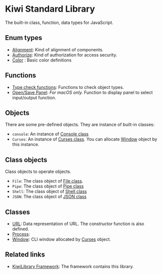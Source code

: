 # Kiwi Standard Library
The built-in class, function, data types for JavaScript.

## Enum types
* [Alignment](https://github.com/steelwheels/KiwiScript/blob/master/KiwiLibrary/Document/Enum/Alignment.md): Kind of alignment of components.
* [Authorize](https://github.com/steelwheels/KiwiScript/blob/master/KiwiLibrary/Document/Enum/Authorize.md): Kind of authorization for access security.
* [Color](https://github.com/steelwheels/KiwiScript/blob/master/KiwiLibrary/Document/Enum/Color.md) : Basic color definitions

## Functions
* [Type check functions](https://github.com/steelwheels/KiwiScript/blob/master/KiwiLibrary/Document/Function/TypeCheck.md): Functions to check object types.
* [Open/Save Panel](https://github.com/steelwheels/KiwiScript/blob/master/KiwiLibrary/Document/Function/Panel.md): *For macOS only.* Function to display panel to select input/output function.

## Objects
There are some pre-defined objects. They are instance of built-in classes:
* `console`: An instance of [Console class](https://github.com/steelwheels/KiwiScript/blob/master/KiwiLibrary/Document/Class/Console.md)
* `Curses`: An instance of [Curses class](https://github.com/steelwheels/KiwiScript/blob/master/KiwiLibrary/Document/Class/Curses.md).
You can allocate [Window](https://github.com/steelwheels/KiwiScript/blob/master/KiwiLibrary/Document/Class/Window.md) object by this instance.

## Class objects
Class objects to operate objects.
* `File`: The class object of [File class](https://github.com/steelwheels/KiwiScript/blob/master/KiwiLibrary/Document/Class/File.md).
* `Pipe`: The class object of [Pipe class ](https://github.com/steelwheels/KiwiScript/blob/master/KiwiLibrary/Document/Class/Pipe.md)
* `Shell`: The class object of [Shell class](https://github.com/steelwheels/KiwiScript/blob/master/KiwiLibrary/Document/Class/Shell.md)
* `JSON`: The class object of [JSON class](https://github.com/steelwheels/KiwiScript/blob/master/KiwiLibrary/Document/Class/JSON.md)

## Classes
* [URL](https://github.com/steelwheels/KiwiScript/blob/master/KiwiLibrary/Document/Class/URL.md): Data representation of URL. The constructor function is also defined.
* [Process](https://github.com/steelwheels/KiwiScript/blob/master/KiwiLibrary/Document/Class/Process.md):
* [Window](https://github.com/steelwheels/KiwiScript/blob/master/KiwiLibrary/Document/Class/Window.md): CLI window allocated by [Curses](https://github.com/steelwheels/KiwiScript/blob/master/KiwiLibrary/Document/Class/Curses.md) object.

## Related links
* [KiwiLibrary Framework](https://github.com/steelwheels/KiwiScript/blob/master/KiwiLibrary/README.md): The framework contains this library.
